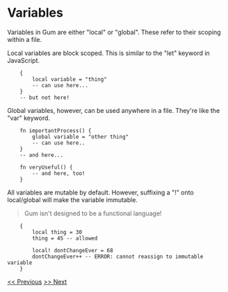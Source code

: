 # Variables

Variables in Gum are either "local" or "global".
These refer to their scoping within a file.

Local variables are block scoped. This is similar to the "let" keyword in JavaScript.

```gum
    {
        local variable = "thing"
        -- can use here...
    }
    -- but not here!
```

Global variables, however, can be used anywhere in a file. They're like the "var" keyword.

```gum
    fn importantProcess() {
        global variable = "other thing"
        -- can use here..
    }
    -- and here...

    fn veryUseful() {
        -- and here, too!
    }
```

All variables are mutable by default. However, suffixing a "!" onto local/global will make the variable immutable.

> Gum isn't designed to be a functional language!

```gum
    {
        local thing = 30
        thing = 45 -- allowed

        local! dontChangeEver = 68
        dontChangeEver++ -- ERROR: cannot reassign to immutable variable
    }
```

[<< Previous](docs/langconcepts.md)
[>> Next](docs/arrays.md)